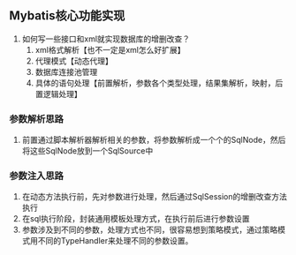 ## Mybatis核心功能实现
1. 如何写一些接口和xml就实现数据库的增删改查？ 
   1. xml格式解析【也不一定是xml怎么好扩展】
   2. 代理模式【动态代理】
   3. 数据库连接池管理
   4. 具体的语句处理【前置解析，参数各个类型处理，结果集解析，映射，后置逻辑处理】
### 参数解析思路
1. 前置通过脚本解析器解析相关的参数，将参数解析成一个个的SqlNode，然后将这些SqlNode放到一个SqlSource中
### 参数注入思路
1. 在动态方法执行前，先对参数进行处理，然后通过SqlSession的增删改查方法执行
2. 在sql执行阶段，封装通用模板处理方式，在执行前后进行参数设置
3. 参数涉及到不同的参数，处理方式也不同，很容易想到策略模式，通过策略模式用不同的TypeHandler来处理不同的参数设置。
